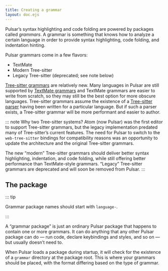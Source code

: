 ```yaml
---
title: Creating a grammar
layout: doc.ejs
---
```


Pulsar’s syntax highlighting and code folding are powered by packages called _grammars_. A grammar is something that knows how to analyze a certain language in order to provide syntax highlighting, code folding, and indentation hinting.

Pulsar grammars come in a few flavors:

* TextMate
* Modern Tree-sitter
* Legacy Tree-sitter (deprecated; see note below)

[Tree-sitter grammars](../creating-a-grammar-modern-tree-sitter/) are relatively new. Many languages in Pulsar are still supported by [TextMate grammars](../creating-a-grammar-textmate/) and TextMate grammars are easier to write from scratch, so they may still be the best option for more obscure languages. Tree-sitter grammars assume the existence of a [Tree-sitter parser](https://tree-sitter.github.io/tree-sitter/#parsers) having been written for a particular language. But if such a parser exists, a Tree-sitter grammar will be more performant and easier to author.

::: note Why two Tree-sitter systems?
Atom (now Pulsar) was the first editor to support Tree-sitter grammars, but the legacy implementation predated many of Tree-sitter’s current features. The need for Pulsar to switch to the `web-tree-sitter` bindings for compatibility reasons was an opportunity to update the architecture and the original Tree-sitter grammars.

The new “modern” Tree-sitter grammars should deliver better syntax highlighting, indentation, and code folding, while still offering better performance than TextMate-style grammars. “Legacy” Tree-sitter grammars are deprecated and will soon be removed from Pulsar.
:::

## The package

::: tip

Grammar package names should start with `language-`.

:::

A “grammar package” is just an ordinary Pulsar package that happens to contain one or more grammars. It can do anything that any other Pulsar package can do — run code, declare keybindings and styles, and so on — but usually doesn’t need to.

When Pulsar loads a package during startup, it will check for the existence of a `grammar` directory at the package root. This is where your grammars should be placed, with the format differing based on the type of grammar.
